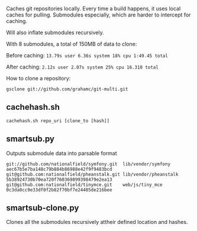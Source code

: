 Caches git repositories locally. Every time a build happens, it uses local
caches for pulling. Submodules especially, which are harder to intercept
for caching.

Will also inflate submodules recursively.

With 8 submodules, a total of 150MB of data to clone:

Before caching: `13.79s user 6.36s system 18% cpu 1:49.45 total`

After caching: `2.12s user 2.07s system 25% cpu 16.310 total`

How to clone a repository:

`gsclone git://github.com/grahamc/git-multi.git`

## cachehash.sh
`cachehash.sh repo_uri [clone_to [hash]]`

## smartsub.py

Outputs submodule data into parsable format

```
git://github.com/nationalfield/symfony.git  lib/vendor/symfony  aec67b5e7ba148c79b884b86988e42f9f9483bcd
git@github.com:nationalfield/pheanstalk.git lib/vendor/pheanstalk   5b38924730b70ea720f760369899398479e2ea13
git@github.com:nationalfield/tinymce.git    web/js/tiny_mce 0c3da0cc9e33df0f2b82f70bf7e24405de216bee
```

## smartsub-clone.py
 Clones all the submodules recursively attheir defined location and hashes.


